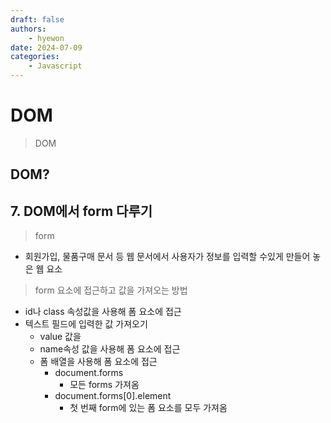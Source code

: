 ```yaml
---
draft: false
authors:
    - hyewon
date: 2024-07-09
categories:
    - Javascript
---
```


# DOM

> DOM

<!-- more -->

## DOM?

## 7. DOM에서 form 다루기

> form

-   회원가입, 물품구매 문서 등 웹 문서에서 사용자가 정보를 입력할 수있게 만들어 놓은 웹 요소

> form 요소에 접근하고 값을 가져오는 방법

-   id나 class 속성값을 사용해 폼 요소에 접근
-   텍스트 필드에 입력한 값 가져오기
    -   value 값을
    -   name속성 값을 사용해 폼 요소에 접근
    -   폼 배열을 사용해 폼 요소에 접근
        -   document.forms
            -   모든 forms 가져옴
        -   document.forms[0].element
            -   첫 번째 form에 있는 폼 요소를 모두 가져옴
